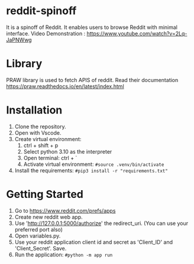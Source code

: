 # reddit-spinoff
It is a spinoff of Reddit. It enables users to browse Reddit with minimal interface. 
Video Demonstration : https://www.youtube.com/watch?v=2Lq-JaPNWwg

# Library
PRAW library is used to fetch APIS of reddit. Read their documentation https://praw.readthedocs.io/en/latest/index.html

# Installation
1. Clone the repository.
2. Open with Vscode.
3. Create virtual environment:
    1. ctrl + shift + p
    2. Select python 3.10 as the interpreter
    3. Open terminal: ctrl + `
    4. Activate virtual environment: ```#source .venv/bin/activate```
4. Install the requirements: ```#pip3 install -r "requirements.txt"```

# Getting Started
1. Go to https://www.reddit.com/prefs/apps
2. Create new reddit web app.
3. Use 'http://127.0.0.1:5000/authorize' the redirect_uri. (You can use your preferred port also)
4. Open variables.py. 
5. Use your reddit application client id and secret as 'Client_ID' and 'Client_Secret'. Save.
6. Run the application: ```#python -m app run```
